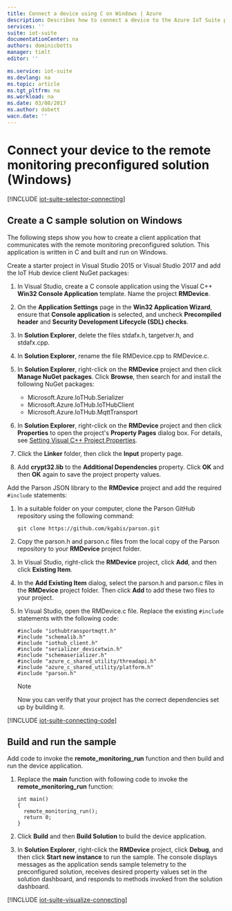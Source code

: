 ```yaml
---
title: Connect a device using C on Windows | Azure
description: Describes how to connect a device to the Azure IoT Suite preconfigured remote monitoring solution using an application written in C running on Windows.
services: ''
suite: iot-suite
documentationCenter: na
authors: dominicbetts
manager: timlt
editor: ''

ms.service: iot-suite
ms.devlang: na
ms.topic: article
ms.tgt_pltfrm: na
ms.workload: na
ms.date: 03/08/2017
ms.author: dobett
wacn.date: ''
---
```


# Connect your device to the remote monitoring preconfigured solution (Windows)

[!INCLUDE [iot-suite-selector-connecting](../../includes/iot-suite-selector-connecting.md)]

## Create a C sample solution on Windows
The following steps show you how to create a client application that communicates with the remote monitoring preconfigured solution. This application is written in C and built and run on Windows.

Create a starter project in Visual Studio 2015 or Visual Studio 2017 and add the IoT Hub device client NuGet packages:

1. In Visual Studio, create a C console application using the Visual C++ **Win32 Console Application** template. Name the project **RMDevice**.
2. On the **Application Settings** page in the **Win32 Application Wizard**, ensure that **Console application** is selected, and uncheck **Precompiled header** and **Security Development Lifecycle (SDL) checks**.
3. In **Solution Explorer**, delete the files stdafx.h, targetver.h, and stdafx.cpp.
4. In **Solution Explorer**, rename the file RMDevice.cpp to RMDevice.c.
5. In **Solution Explorer**, right-click on the **RMDevice** project and then click **Manage NuGet packages**. Click **Browse**, then search for and install the following NuGet packages:

   * Microsoft.Azure.IoTHub.Serializer
   * Microsoft.Azure.IoTHub.IoTHubClient
   * Microsoft.Azure.IoTHub.MqttTransport
6. In **Solution Explorer**, right-click on the **RMDevice** project and then click **Properties** to open the project's **Property Pages** dialog box. For details, see [Setting Visual C++ Project Properties][lnk-c-project-properties]. 
7. Click the **Linker** folder, then click the **Input** property page.
8. Add **crypt32.lib** to the **Additional Dependencies** property. Click **OK** and then **OK** again to save the project property values.

Add the Parson JSON library to the **RMDevice** project and add the required `#include` statements:

1. In a suitable folder on your computer, clone the Parson GitHub repository using the following command:

    ```
    git clone https://github.com/kgabis/parson.git
    ```

1. Copy the parson.h and parson.c files from the local copy of the Parson repository to your **RMDevice** project folder.

1. In Visual Studio, right-click the **RMDevice** project, click **Add**, and then click **Existing Item**.

1. In the **Add Existing Item** dialog, select the parson.h and parson.c files in the **RMDevice** project folder. Then click **Add** to add these two files to your project.

1. In Visual Studio, open the RMDevice.c file. Replace the existing `#include` statements with the following code:

    ```
    #include "iothubtransportmqtt.h"
    #include "schemalib.h"
    #include "iothub_client.h"
    #include "serializer_devicetwin.h"
    #include "schemaserializer.h"
    #include "azure_c_shared_utility/threadapi.h"
    #include "azure_c_shared_utility/platform.h"
    #include "parson.h"
    ```

    > [!NOTE]
    > Now you can verify that your project has the correct dependencies set up by building it.

[!INCLUDE [iot-suite-connecting-code](../../includes/iot-suite-connecting-code.md)]

## Build and run the sample

Add code to invoke the **remote\_monitoring\_run** function and then build and run the device application.

1. Replace the **main** function with following code to invoke the **remote\_monitoring\_run** function:

    ```
    int main()
    {
      remote_monitoring_run();
      return 0;
    }
    ```

6. Click **Build** and then **Build Solution** to build the device application.

1. In **Solution Explorer**, right-click the **RMDevice** project, click **Debug**, and then click **Start new instance** to run the sample. The console displays messages as the application sends sample telemetry to the preconfigured solution, receives desired property values set in the solution dashboard, and responds to methods invoked from the solution dashboard.

[!INCLUDE [iot-suite-visualize-connecting](../../includes/iot-suite-visualize-connecting.md)]

[lnk-c-project-properties]: https://msdn.microsoft.com/zh-cn/library/669zx6zc.aspx